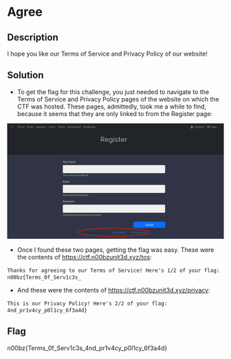 # Agree

## Description

I hope you like our Terms of Service and Privacy Policy of our website!

## Solution

- To get the flag for this challenge, you just needed to navigate to the Terms of Service
and Privacy Policy pages of the website on which the CTF was hosted. These pages, admittedly, took
me a while to find, because it seems that they are only linked to from the Register page:

![Register page screenshot](register-page.png)

- Once I found these two pages, getting the flag was easy. These were the contents of
https://ctf.n00bzunit3d.xyz/tos:

```
Thanks for agreeing to our Terms of Service! Here's 1/2 of your flag: n00bz{Terms_0f_Serv1c3s_
```

- And these were the contents of https://ctf.n00bzunit3d.xyz/privacy:

```
This is our Privacy Policy! Here's 2/2 of your flag: 4nd_pr1v4cy_p0l1cy_6f3a4d}
```

## Flag

n00bz{Terms_0f_Serv1c3s_4nd_pr1v4cy_p0l1cy_6f3a4d}
